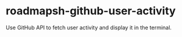 # roadmapsh-github-user-activity
Use GitHub API to fetch user activity and display it in the terminal.
